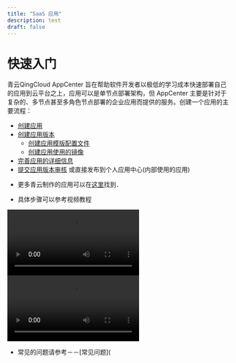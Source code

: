 ```yaml
---
title: "SaaS 应用"
description: test
draft: false
---
```


# 快速入门


青云QingCloud AppCenter 旨在帮助软件开发者以极低的学习成本快速部署自己的应用到云平台之上，应用可以是单节点部署架构，但 AppCenter 主要是针对于复杂的、多节点甚至多角色节点部署的企业应用而提供的服务。创建一个应用的主要流程：

- [创建应用](../app-mgmt/create-app.html)
- [创建应用版本](../app-version-mgmt/create-app-version.html)
  * [创建应用模版配置文件](../app-version-mgmt/create-app-config.html)
  * [创建应用使用的镜像](../app-version-mgmt/images/README.html)
- [完善应用的详细信息](../app-mgmt/create-app.html#complete_app_details)
- [提交应用版本审核](../app-version-mgmt/submit-app-version.html) 或直接发布到个人应用中心(内部使用的应用)

* 更多青云制作的应用可以在[这里](https://github.com/qingCloudAppcenter/)找到．


* 具体步骤可以参考视频教程

<video src="https://appcenter-docs.pek3a.qingstor.com/developer-guide/docs/videos/AppCenter2.0_Training_Fix.mp4" controls="controls">
您的浏览器不支持 video 标签。
</video>


<video src="https://appcenter-docs.pek3a.qingstor.com/developer-guide/docs/videos/tomcatdemo_720p.mp4" controls="controls">
您的浏览器不支持 video 标签。
</video>


* 常见的问题请参考－－[常见问题](